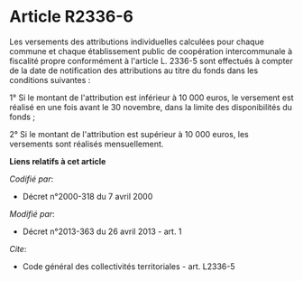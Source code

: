 # Article R2336-6

Les versements des attributions individuelles calculées pour chaque commune et chaque établissement public de coopération
intercommunale à fiscalité propre conformément à l'article L. 2336-5 sont effectués à compter de la date de notification des
attributions au titre du fonds dans les conditions suivantes : 

1° Si le montant de l'attribution est inférieur à 10 000 euros, le versement est réalisé en une fois avant le 30 novembre,
dans la limite des disponibilités du fonds ; 

2° Si le montant de l'attribution est supérieur à 10 000 euros, les versements sont réalisés mensuellement.

**Liens relatifs à cet article**

_Codifié par_:

  - Décret n°2000-318 du 7 avril 2000

_Modifié par_:

  - Décret n°2013-363 du 26 avril 2013 - art. 1

_Cite_:

  - Code général des collectivités territoriales - art. L2336-5
